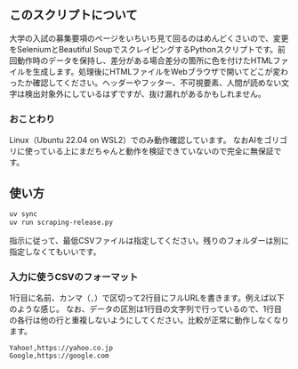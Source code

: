## このスクリプトについて
大学の入試の募集要項のページをいちいち見て回るのはめんどくさいので、変更をSeleniumとBeautiful SoupでスクレイピングするPythonスクリプトです。前回動作時のデータを保持し、差分がある場合差分の箇所に色を付けたHTMLファイルを生成します。処理後にHTMLファイルをWebブラウザで開いてどこが変わったか確認してください。ヘッダーやフッター、不可視要素、人間が読めない文字は検出対象外にしているはずですが、抜け漏れがあるかもしれません。

### おことわり
Linux（Ubuntu 22.04 on WSL2）でのみ動作確認しています。
なおAIをゴリゴリに使っている上にまだちゃんと動作を検証できていないので完全に無保証です。

## 使い方
```Bash
uv sync
uv run scraping-release.py
```
指示に従って、最低CSVファイルは指定してください。残りのフォルダーは別に指定しなくてもいいです。

### 入力に使うCSVのフォーマット
1行目に名前、カンマ（`,`）で区切って2行目にフルURLを書きます。例えば以下のような感じ。
なお、データの区別は1行目の文字列で行っているので、1行目の各行は他の行と重複しないようにしてください。比較が正常に動作しなくなります。

```csv
Yahoo!,https://yahoo.co.jp
Google,https://google.com
```


